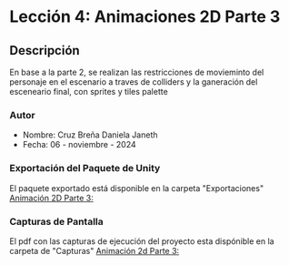 
# Lección 4: Animaciones 2D Parte 3

## Descripción
En base a la parte 2, se realizan las restricciones de movieminto del personaje en el escenario a traves de colliders y la ganeración del esceneario final, con sprites y tiles palette

### Autor
- Nombre: Cruz Breña Daniela Janeth
- Fecha: 06 - noviembre - 2024

### Exportación del Paquete de Unity
El paquete exportado está disponible en la carpeta "Exportaciones"
  [Animación 2D Parte 3:]()

### Capturas de Pantalla 
El pdf con las capturas de ejecución del proyecto esta dispónible en la carpeta de "Capturas"
  [Animación 2d Parte 3:](https://github.com/DanielaJanethCruz/Act1_EjecucionTutorialesFase2/blob/main/Lecciones/Lecci%C3%B3n4_Animations2DParte3/Capturas/Lecci%C3%B3n4_Animations2DParte3-capturas.pdf)


